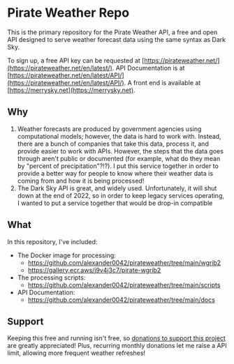 # Pirate Weather Repo
This is the primary repository for the Pirate Weather API, a free and open API designed to serve weather forecast data using the same syntax as Dark Sky. 

To sign up, a free API key can be requested at [https://pirateweather.net/](https://pirateweather.net/en/latest/). API Documentation is at [https://pirateweather.net/en/latest/API/](https://pirateweather.net/en/latest/API/). A front end is available at [https://merrysky.net](https://merrysky.net).

## Why

1. Weather forecasts are produced by government agencies using computational models; however, the data is hard to work with. Instead, there are a bunch of companies that take this data, process it, and provide easier to work with APIs. However, the steps that the data goes through aren't public or documented (for example, what do they mean by "percent of precipitation"?!?). I put this service together in order to provide a better way for people to know where their weather data is coming from and how it is being processed! 
2. The Dark Sky API is great, and widely used. Unfortunately, it will shut down at the end of 2022, so in order to keep legacy services operating, I wanted to put a service together that would be drop-in compatible

## What
In this repository, I've included:

  * The Docker image for processing:
     * <https://github.com/alexander0042/pirateweather/tree/main/wgrib2>
	 * <https://gallery.ecr.aws/j9v4j3c7/pirate-wgrib2>
  * The processing scripts:
     * <https://github.com/alexander0042/pirateweather/tree/main/scripts>
 * API Documentation:
     * <https://github.com/alexander0042/pirateweather/tree/main/docs>

## Support
Keeping this free and running isn't free, so [donations to support this project](https://github.com/sponsors/alexander0042) are greatly appreciated! Plus, recurring monthly donations let me raise a API limit, allowing more frequent weather refreshes! 
